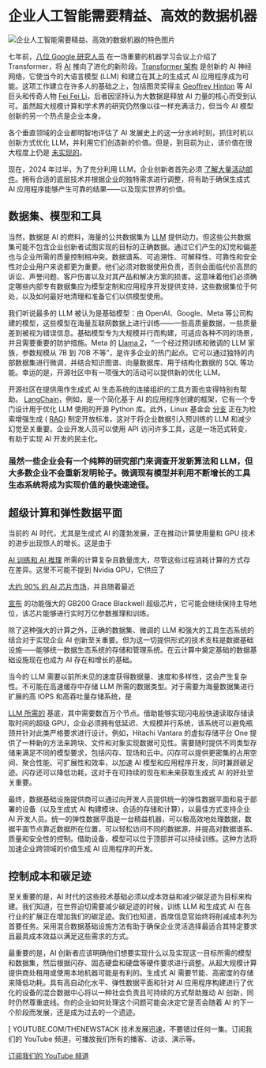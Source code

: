 # 企业人工智能需要精益、高效的数据机器

![企业人工智能需要精益、高效的数据机器的特色图片](https://cdn.thenewstack.io/media/2024/06/ef898029-artificial-intelligence-7649721_1280-1024x791.jpg)

七年前，[八位 Google 研究人员](https://www.wired.com/story/eight-google-employees-invented-modern-ai-transformers-paper/) 在一场重要的机器学习会议上介绍了 Transformer，将 [AI](https://thenewstack.io/ai/) 推向了进化的新阶段。[Transformer 架构](https://www.techtarget.com/searchenterpriseai/feature/Transformer-neural-networks-are-shaking-up-AI) 是创新的 AI 神经网络，它使当今的大语言模型 (LLM) 和建立在其上的生成式 AI 应用程序成为可能。这项工作建立在许多人的基础之上，包括图灵奖得主 [Geoffrey Hinton](https://www.newyorker.com/magazine/2023/11/20/geoffrey-hinton-profile-ai) 等 AI 巨头和传奇人物 [Fei Fei Li](https://qz.com/1034972/the-data-that-changed-the-direction-of-ai-research-and-possibly-the-world)，后者因坚持认为大数据是释放 AI 力量的核心而受到认可。虽然超大规模计算和学术界的研究仍然像以往一样充满活力，但当今 AI 模型创新的另一个热点是企业本身。

各个垂直领域的企业都明智地评估了 AI 发展史上的这一分水岭时刻，抓住时机以创新方式优化 LLM，并利用它们创造新的价值。但是，到目前为止，该价值在很大程度上仍是
[未实现的](https://thenewstack.io/ex-red-hat-ceo-ais-bumpy-road-to-the-enterprise/)。

现在，2024 年过半，为了充分利用 LLM，企业创新者首先必须
[了解大量活动部件](https://thenewstack.io/5-key-learnings-about-ai-and-chatgpt-in-the-enterprise/)。拥有合适的底层技术并根据企业的独特需求进行调整，将有助于确保生成式 AI 应用程序能够产生可靠的结果——以及现实世界的价值。

## 数据集、模型和工具

当然，数据是 AI 的燃料，海量的公共数据集为
[LLM](https://thenewstack.io/what-is-a-large-language-model/) 提供动力。但这些公共数据集可能不包含企业创新者试图实现的目标的正确数据。通过它们产生的幻觉和偏差也与企业所需的质量控制相冲突。数据谱系、可追溯性、可解释性、可靠性和安全性对企业用户来说都更为重要。他们必须对数据使用负责，否则会面临代价高昂的诉讼、声誉问题、客户伤害以及对其产品和解决方案的损害。这意味着他们必须确定哪些内部专有数据集应为模型定制和应用程序开发提供支持，这些数据集位于何处，以及如何最好地清理和准备它们以供模型使用。

我们听说最多的 LLM 被认为是基础模型：由 OpenAI、Google、Meta 等公司构建的模型，这些模型在海量互联网数据上进行训练——一些高质量数据，一些质量差到被视为错误信息。基础模型专为大规模并行而构建，可适应各种不同的场景，并且需要重要的防护措施。Meta 的
[Llama 2](https://www.infoworld.com/article/3706470/what-is-llama-2-metas-large-language-model-explained.html)，“一个经过预训练和微调的 LLM 家族，参数规模从 7B 到 70B 不等”，是许多企业的热门起点。它可以通过独特的内部数据集进行微调，并结合知识图谱、向量数据库、用于结构化数据的 SQL 等功能。幸运的是，开源社区中有一项强大的活动可以提供新的优化 LLM。

开源社区在提供用作生成式 AI 生态系统的连接组织的工具方面也变得特别有帮助。
[LangChain](https://thenewstack.io/building-gpt-applications-on-open-source-stack-langchain/)，例如，是一个简化基于 AI 的应用程序创建的框架，它有一个专门设计用于优化 LLM 使用的开源 Python 库。此外，Linux 基金会
[分支](https://www.datanami.com/2024/04/16/linux-foundation-promotes-open-source-rag-with-opea-launch/) 正在为检索增强生成 ( [RAG](https://www.infoworld.com/article/3712227/what-is-rag-more-accurate-and-reliable-llms.html)) 制定开放标准，这对于将企业数据引入预训练的 LLM 和减少幻觉至关重要。企业开发人员可以使用 API 访问许多工具，这是一场范式转变，有助于实现 AI 开发的民主化。
### 虽然一些企业会有一个纯粹的研究部门来调查开发新算法和 LLM，但大多数企业不会重新发明轮子。微调现有模型并利用不断增长的工具生态系统将成为实现价值的最快速途径。

## 超级计算和弹性数据平面

当前的 AI 时代，尤其是生成式 AI 的蓬勃发展，正在推动计算使用量和 GPU 技术的进步出现惊人的增长。这是由于

[AI 训练和 AI 推理](https://siliconangle.com/2023/02/05/generative-ai-drives-explosion-compute-looming-need-sustainable-ai/) 所需的计算复杂且数量庞大，尽管这些过程消耗计算的方式存在差异。这里不可能不提到 Nvidia GPU，它供应了

[大约 90% 的 AI 芯片市场](https://www.popsci.com/technology/nvidia-chip-generative-ai/)，并且随着最近

[宣布](https://www.nvidia.com/gtc/keynote/) 的功能强大的 GB200 Grace Blackwell 超级芯片，它可能会继续保持主导地位，该芯片能够进行实时万亿参数推理和训练。

除了这种强大的计算之外，正确的数据集、微调的 LLM 和强大的工具生态系统的结合对于实现企业 AI 创新至关重要。但为这一切提供形式的技术支柱是数据基础设施——能够统一数据生态系统的存储和管理系统。在云计算中奠定基础的数据基础设施现在也成为 AI 存在和增长的基础。

当今的 LLM 需要以前所未见的速度获得数据量、速度和多样性，这会产生复杂性。不可能在高速缓存中存储 LLM 所需的数据类型。对于需要为海量数据集进行扩展的高 IOPS 和高吞吐量存储系统，是

[LLM 所需的](https://www.techtarget.com/searchstorage/news/366537138/Storages-role-in-generative-AI?Offer=abt_pubpro_AI-Insider) 基底，其中需要数百万个节点。借助能够实现闪电般快速读取存储读取时间的超级 GPU，企业必须拥有低延迟、大规模并行系统，该系统可以避免瓶颈并针对此类严格要求进行设计。例如，Hitachi Vantara 的虚拟存储平台 One 提供了一种新的方法来跨块、文件和对象实现数据可见性。需要随时提供不同类型存储来满足不同的模型要求，包括闪存、现场和云中。闪存可以提供更密集的占用空间、聚合性能、可扩展性和效率，以加速 AI 模型和应用程序开发，同时兼顾碳足迹。闪存还可以降低功耗，这对于在可持续的现在和未来获取生成式 AI 的好处至关重要。

最终，数据基础设施提供商可以通过向开发人员提供统一的弹性数据平面和易于部署的设备（以及生成式 AI 构建模块、合适的存储和计算），以最佳方式支持企业 AI 开发人员。统一的弹性数据平面是一台精益机器，可以极高效地处理数据，数据平面节点靠近数据所在位置，可以轻松访问不同的数据源，并提高对数据谱系、质量和安全性的控制。借助设备，模型可以位于顶部并可以持续训练。这种方法将加速企业跨领域的价值生成 AI 应用程序的开发。

## 控制成本和碳足迹

至关重要的是，AI 时代的这些技术基础必须以成本效益和减少碳足迹为目标来构建。我们知道，在世界迫切需要减少碳足迹的时候，训练 LLM 和生成式 AI 在各行业的扩展正在增加我们的碳足迹。我们也知道，首席信息官始终将削减成本列为首要任务。采用混合数据基础设施方法有助于确保企业灵活选择最适合其特定要求且最具成本效益以满足这些需求的方式。

最重要的是，AI 创新者应该明确他们想要实现什么以及实现这一目标所需的模型和数据集，然后根据闪存、固态硬盘和硬盘等硬件要求进行调整。从超大规模计算提供商处租用或使用本地机器可能是有利的。生成式 AI 需要节能、高密度的存储来降低功耗。具有高自动化水平、弹性数据平面和针对 AI 应用程序构建进行了优化的设备的混合数据中心将以一种社会负责且可持续的方式帮助推动 AI 创新，同时仍然尊重底线。你的企业如何处理这个问题可能会决定它是否会随着 AI 的下一个阶段而发展，还是成为过去的一个遗迹。

[
YOUTUBE.COM/THENEWSTACK
技术发展迅速，不要错过任何一集。订阅我们的 YouTube
频道，可播放我们所有的播客、访谈、演示等。

[订阅我们的 YouTube 频道](https://youtube.com/thenewstack?sub_confirmation=1)